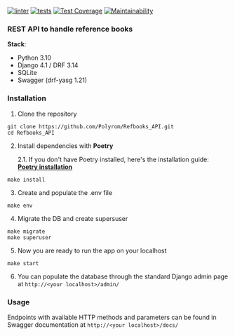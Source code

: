 [![linter](https://github.com/Polyrom/Refbooks_API/actions/workflows/linter.yml/badge.svg)](https://github.com/Polyrom/Refbooks_API/actions/workflows/linter.yml) [![tests](https://github.com/Polyrom/Refbooks_API/actions/workflows/tests.yml/badge.svg)](https://github.com/Polyrom/Refbooks_API/actions/workflows/tests.yml) [![Test Coverage](https://api.codeclimate.com/v1/badges/7551ecaf8b206118fb0f/test_coverage)](https://codeclimate.com/github/Polyrom/Refbooks_API/test_coverage) [![Maintainability](https://api.codeclimate.com/v1/badges/7551ecaf8b206118fb0f/maintainability)](https://codeclimate.com/github/Polyrom/Refbooks_API/maintainability)

### REST API to handle reference books

 **Stack**:
+ Python 3.10
+ Django 4.1 / DRF 3.14
+ SQLite
+ Swagger (drf-yasg 1.21)

### Installation
1. Clone the repository
```
git clone https://github.com/Polyrom/Refbooks_API.git
cd Refbooks_API
```
2. Install dependencies with **Poetry**

    2.1. If you don't have Poetry installed, here's the installation guide:
         **[Poetry installation](https://python-poetry.org/docs/)**
```
make install
```

3. Create and populate the .env file
```
make env
```

4. Migrate the DB and create supersuser
```
make migrate
make superuser
```
5. Now you are ready to run the app on your localhost
```
make start
```
6. You can populate the database through the standard Django admin
page at `http://<your localhost>/admin/
`
### Usage
Endpoints with available HTTP methods and parameters can be found
in Swagger documentation at `http://<your localhost>/docs/`